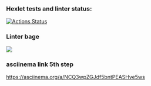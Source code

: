### Hexlet tests and linter status:
[![Actions Status](https://github.com/enterNewUsername/java-project-71/workflows/hexlet-check/badge.svg)](https://github.com/enterNewUsername/java-project-71/actions)
### Linter bage
<a href="https://codeclimate.com/github/enterNewUsername/java-project-71/maintainability"><img src="https://api.codeclimate.com/v1/badges/88020ea2159c2242dae7/maintainability" /></a>
### asciinema link 5th step
https://asciinema.org/a/NCQ3wpZGJdf5bntPEASHve5ws
